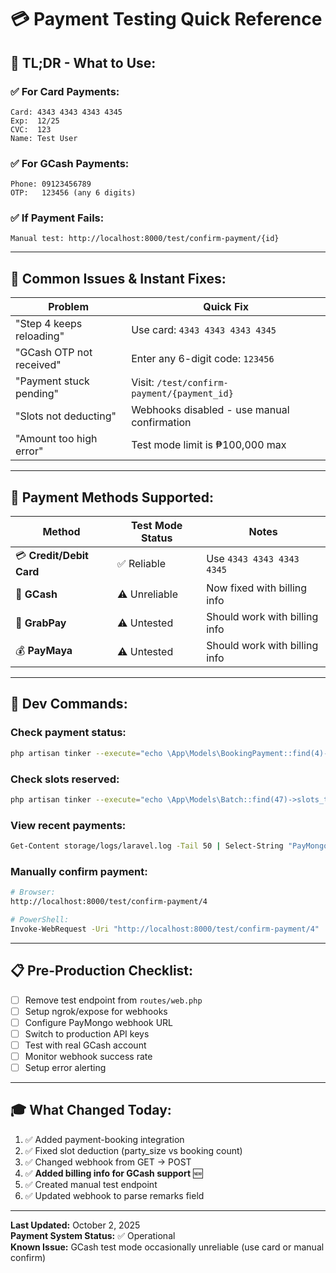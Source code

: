 # 💳 Payment Testing Quick Reference

## 🎯 **TL;DR - What to Use:**

### ✅ **For Card Payments:**
```
Card: 4343 4343 4343 4345
Exp:  12/25
CVC:  123
Name: Test User
```

### ✅ **For GCash Payments:**
```
Phone: 09123456789
OTP:   123456 (any 6 digits)
```

### ✅ **If Payment Fails:**
```
Manual test: http://localhost:8000/test/confirm-payment/{id}
```

---

## 🚨 **Common Issues & Instant Fixes:**

| Problem | Quick Fix |
|---------|-----------|
| "Step 4 keeps reloading" | Use card: `4343 4343 4343 4345` |
| "GCash OTP not received" | Enter any 6-digit code: `123456` |
| "Payment stuck pending" | Visit: `/test/confirm-payment/{payment_id}` |
| "Slots not deducting" | Webhooks disabled - use manual confirmation |
| "Amount too high error" | Test mode limit is ₱100,000 max |

---

## 📱 **Payment Methods Supported:**

| Method | Test Mode Status | Notes |
|--------|-----------------|-------|
| 💳 **Credit/Debit Card** | ✅ Reliable | Use `4343 4343 4343 4345` |
| 📱 **GCash** | ⚠️ Unreliable | Now fixed with billing info |
| 🚗 **GrabPay** | ⚠️ Untested | Should work with billing info |
| 💰 **PayMaya** | ⚠️ Untested | Should work with billing info |

---

## 🔧 **Dev Commands:**

### Check payment status:
```bash
php artisan tinker --execute="echo \App\Models\BookingPayment::find(4)->payment_status"
```

### Check slots reserved:
```bash
php artisan tinker --execute="echo \App\Models\Batch::find(47)->slots_taken"
```

### View recent payments:
```bash
Get-Content storage/logs/laravel.log -Tail 50 | Select-String "PayMongo"
```

### Manually confirm payment:
```bash
# Browser:
http://localhost:8000/test/confirm-payment/4

# PowerShell:
Invoke-WebRequest -Uri "http://localhost:8000/test/confirm-payment/4"
```

---

## 📋 **Pre-Production Checklist:**

- [ ] Remove test endpoint from `routes/web.php`
- [ ] Setup ngrok/expose for webhooks
- [ ] Configure PayMongo webhook URL
- [ ] Switch to production API keys
- [ ] Test with real GCash account
- [ ] Monitor webhook success rate
- [ ] Setup error alerting

---

## 🎓 **What Changed Today:**

1. ✅ Added payment-booking integration
2. ✅ Fixed slot deduction (party_size vs booking count)
3. ✅ Changed webhook from GET → POST
4. ✅ **Added billing info for GCash support** 🆕
5. ✅ Created manual test endpoint
6. ✅ Updated webhook to parse remarks field

---

**Last Updated:** October 2, 2025  
**Payment System Status:** ✅ Operational  
**Known Issue:** GCash test mode occasionally unreliable (use card or manual confirm)

